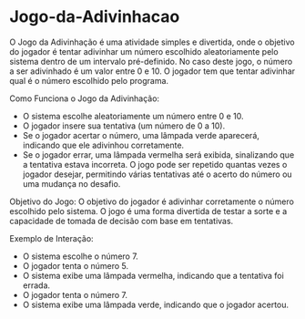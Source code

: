 # Jogo-da-Adivinhacao
O Jogo da Adivinhação é uma atividade simples e divertida, onde o objetivo do jogador é tentar adivinhar um número escolhido aleatoriamente pelo sistema dentro de um intervalo pré-definido. No caso deste jogo, o número a ser adivinhado é um valor entre 0 e 10. O jogador tem que tentar adivinhar qual é o número escolhido pelo programa.

Como Funciona o Jogo da Adivinhação:
- O sistema escolhe aleatoriamente um número entre 0 e 10.
- O jogador insere sua tentativa (um número de 0 a 10).
- Se o jogador acertar o número, uma lâmpada verde aparecerá, indicando que ele adivinhou corretamente.
- Se o jogador errar, uma lâmpada vermelha será exibida, sinalizando que a tentativa estava incorreta.
O jogo pode ser repetido quantas vezes o jogador desejar, permitindo várias tentativas até o acerto do número ou uma mudança no desafio.

Objetivo do Jogo:
O objetivo do jogador é adivinhar corretamente o número escolhido pelo sistema. O jogo é uma forma divertida de testar a sorte e a capacidade de tomada de decisão com base em tentativas.

Exemplo de Interação:
- O sistema escolhe o número 7.
- O jogador tenta o número 5.
- O sistema exibe uma lâmpada vermelha, indicando que a tentativa foi errada.
- O jogador tenta o número 7.
- O sistema exibe uma lâmpada verde, indicando que o jogador acertou.
